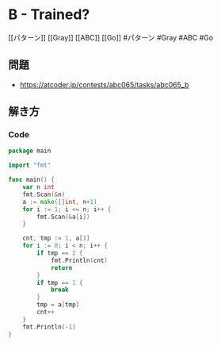 # B - Trained?
[[パターン]] [[Gray]] [[ABC]] [[Go]]
#パターン #Gray #ABC #Go 

## 問題
- https://atcoder.jp/contests/abc065/tasks/abc065_b

## 解き方
### Code
```go
package main

import "fmt"

func main() {
	var n int
	fmt.Scan(&n)
	a := make([]int, n+1)
	for i := 1; i <= n; i++ {
		fmt.Scan(&a[i])
	}

	cnt, tmp := 1, a[1]
	for i := 0; i < n; i++ {
		if tmp == 2 {
			fmt.Println(cnt)
			return
		}
		if tmp == 1 {
			break
		}
		tmp = a[tmp]
		cnt++
	}
	fmt.Println(-1)
}
```